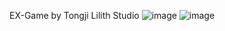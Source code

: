 EX-Game by Tongji Lilith Studio
![image](https://github.com/user-attachments/assets/01780de1-ec96-4310-a018-ef5bcf9cf1af)
![image](https://github.com/user-attachments/assets/8cde907a-a68c-468e-8d8a-498e16835d39)
